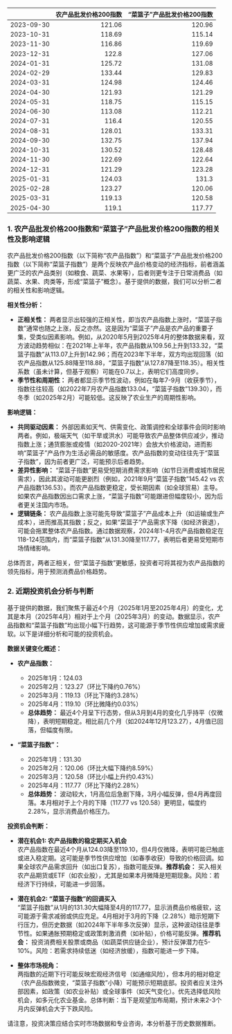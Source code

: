 |            |   农产品批发价格200指数 |   “菜篮子”产品批发价格200指数 |
|:-----------|------------------------:|------------------------------:|
| 2023-09-30 |                  121.06 |                        120.96 |
| 2023-10-31 |                  118.69 |                        115.14 |
| 2023-11-30 |                  116.86 |                        119.69 |
| 2023-12-31 |                  122.8  |                        127.06 |
| 2024-01-31 |                  125.72 |                        131.08 |
| 2024-02-29 |                  133.44 |                        129.83 |
| 2024-03-31 |                  124.98 |                        124.46 |
| 2024-04-30 |                  121.93 |                        121.29 |
| 2024-05-31 |                  118.75 |                        115.15 |
| 2024-06-30 |                  113.08 |                        112.21 |
| 2024-07-31 |                  116.4  |                        120.55 |
| 2024-08-31 |                  128.01 |                        133.31 |
| 2024-09-30 |                  132.75 |                        137.94 |
| 2024-10-31 |                  130.52 |                        128.48 |
| 2024-11-30 |                  122.69 |                        122.64 |
| 2024-12-31 |                  121.29 |                        123.28 |
| 2025-01-31 |                  124.03 |                        131.3  |
| 2025-02-28 |                  123.27 |                        120.06 |
| 2025-03-31 |                  119.13 |                        120.58 |
| 2025-04-30 |                  119.1  |                        117.77 |![图](MSCI_copper.png)

### 1. 农产品批发价格200指数和“菜篮子”产品批发价格200指数的相关性及影响逻辑

农产品批发价格200指数（以下简称“农产品指数”）和“菜篮子”产品批发价格200指数（以下简称“菜篮子指数”）是两个反映农产品价格变动的经济指标，前者涵盖更广泛的农产品类别（如粮食、蔬菜、水果等），后者则更专注于日常消费品（如蔬菜、水果、肉类等，形成“菜篮子”概念）。基于提供的数据，我们可以分析二者的相关性和影响逻辑。

**相关性分析：**
- **正相关性：** 两者显示出较强的正相关性，即当农产品指数上涨时，“菜篮子指数”通常也随之上涨，反之亦然。这是因为“菜篮子”产品是农产品的重要子集，受类似因素影响。例如，从2020年5月到2025年4月的整体数据来看，双方波动趋势相似：在2021年上半年，农产品指数从109.56上升到133.32，“菜篮子指数”从113.07上升到142.96；而在2023年下半年，双方均出现回落（如农产品指数从125.88降至118.88，“菜篮子指数”从127.87降至118.35）。相关性系数（虽未计算，但基于观察）可能在0.7以上，表明它们高度同步。
- **季节性和周期性：** 两者都显示季节性波动，例如在每年7-9月（收获季节），指数往往较高（如2022年7月农产品指数133.04，“菜篮子指数”139.30），而冬季（如2025年2月）可能较低。这反映了农业生产的周期性影响。

**影响逻辑：**
- **共同驱动因素：** 外部因素如天气、供需变化、政策调控和全球事件会同时影响两者。例如，极端天气（如干旱或洪水）可能导致农产品整体供应减少，推动指数上涨；通货膨胀或疫情（如2020-2021年）会放大价格波动，进而影响“菜篮子”产品作为生活必需品的敏感度。农产品指数的变动往往先于“菜篮子指数”，因为前者更广泛，可能预示后者趋势。
- **差异性影响：** “菜篮子指数”更易受短期消费需求影响（如节日消费或城市居民需求），因此其波动可能更剧烈（例如，2021年9月“菜篮子指数”145.42 vs 农产品指数136.53）。而农产品指数更稳定，受长期因素（如全球贸易）主导。如果农产品指数因出口需求上涨，“菜篮子指数”可能跟进但幅度较小，因为后者更关注国内市场。
- **逻辑链条：** 农产品指数上涨可能先导致“菜篮子”产品成本上升（如运输或生产成本），进而推高其指数；反之，如果“菜篮子”产品需求下降（如经济衰退），可能会拖累整体农产品指数。通过数据观察，2024年1-4月农产品指数稳定在118-124范围内，而“菜篮子指数”从131.30降至117.77，表明后者更易受短期市场情绪影响。

总体而言，两者正相关，但“菜篮子指数”更敏感，投资者可将其视为农产品指数的领先指标，用于预测消费品价格趋势。

### 2. 近期投资机会分析与判断

基于提供的数据，我们聚焦于最近4个月（2025年1月至2025年4月）的变化，尤其是本月（2025年4月）相对于上个月（2025年3月）的变动。数据显示，农产品指数和“菜篮子指数”均出现小幅下行趋势，这可能源于季节性供应增加或需求疲软。以下是详细分析和可能的投资机会。

**数据关键变化概述：**
- **农产品指数：**
  - 2025年1月：124.03
  - 2025年2月：123.27（环比下降约0.76%）
  - 2025年3月：119.13（环比下降约3.28%）
  - 2025年4月：119.10（环比微降约0.03%）
  - **总体趋势：** 最近4个月呈下行态势，但从3月到4月的变化几乎持平（仅微降），表明短期稳定。相比前几个月（如2024年12月123.27），4月值已回落，但幅度有限。
  
- **“菜篮子指数”：**
  - 2025年1月：131.30
  - 2025年2月：120.06（环比大幅下降约8.59%）
  - 2025年3月：120.58（环比小幅上升约0.43%）
  - 2025年4月：117.77（环比下降约2.28%）
  - **总体趋势：** 波动较大，1月高位后急剧下降，3月小幅反弹，但4月再度回落。本月相对于上个月的下降（117.77 vs 120.58）更明显，幅度约2.28%，显示消费品价格压力。

**投资机会判断：**
- **潜在机会1: 农产品指数的稳定期买入机会**  
  农产品指数在最近4个月从124.03降至119.10，但4月仅微降，表明可能已触底或进入稳定期。这可能是季节性供应增加（如春季收获）导致的价格回调。如果全球农产品需求回升（如出口复苏），指数可能反弹。**推荐机会：** 买入相关农产品期货或ETF（如农业股），尤其是如果本月微降是短期现象。风险：若经济下行持续，可能进一步回落。

- **潜在机会2: “菜篮子指数”的回调买入**  
  “菜篮子指数”从1月的131.30大幅降至4月的117.77，显示消费品价格疲软，这可能源于需求减弱或供应充足。4月相对于3月的下降（2.28%）暗示短期下行压力，但历史数据（如2024年下半年多次反弹）显示，这种波动往往是季节性。如果通胀预期稳定或政策刺激消费（如补贴），价格可能反弹。**推荐机会：** 投资消费相关股票或商品（如蔬菜供应链企业），预计反弹潜力在5-10%。风险：若需求持续低迷（如经济放缓），指数可能进一步下降。

- **整体市场视角：**  
  两指数的近期下行可能反映宏观经济信号（如通缩风险），但本月的相对稳定（农产品指数微变，“菜篮子指数”小降）可能预示短期底部。投资者应关注外部因素，如政策（如农业补贴）或全球事件（如天气变化）。优先选择低风险机会，如多元化农业基金。总体判断：当下是观望加布局期，预计未来2-3个月内反弹机会大于下跌风险。

请注意，投资决策应结合实时市场数据和专业咨询，本分析基于历史数据推断。